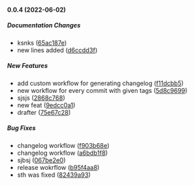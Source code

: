 #### 0.0.4 (2022-06-02)

##### Documentation Changes

*  ksnks ([65ac187e](https://github.com/SawaGawlau/aws-deploy-template/commit/65ac187e581550df0a8e0ab630d6e8848b6b7d35))
*  new lines added ([d6ccdd3f](https://github.com/SawaGawlau/aws-deploy-template/commit/d6ccdd3f673cfd83ab6164d06a85d51166612067))

##### New Features

*  add custom workflow for generating changelog ([f11dcbb5](https://github.com/SawaGawlau/aws-deploy-template/commit/f11dcbb54530e29695c9c30034e2bc14bc821850))
*  new workflow for every commit with given tags ([5d8c9699](https://github.com/SawaGawlau/aws-deploy-template/commit/5d8c9699e2718488712eaa161df11d39269b8148))
*  sjsjs ([2868c768](https://github.com/SawaGawlau/aws-deploy-template/commit/2868c768758cd79aa06c62f2a6d475c7c5a54852))
*  new feat ([9edcc0a1](https://github.com/SawaGawlau/aws-deploy-template/commit/9edcc0a1b85b89731f7fbf08a8341db241bff4f9))
*  drafter ([75e67c28](https://github.com/SawaGawlau/aws-deploy-template/commit/75e67c28140809dc42164485b113342e0cf7805a))

##### Bug Fixes

*  changelog workflow ([f903b68e](https://github.com/SawaGawlau/aws-deploy-template/commit/f903b68ee5785fd53397aa892e88c3331e0cd584))
*  changelog workflow ([a6bdb1f8](https://github.com/SawaGawlau/aws-deploy-template/commit/a6bdb1f8bb5ab684f6c302e9456f5df9bc88ac06))
*  sjbsj ([067be2e0](https://github.com/SawaGawlau/aws-deploy-template/commit/067be2e0d31b0f961924ee0b933ab62db1ce8e8f))
*  release wokrflow ([b95f4aa8](https://github.com/SawaGawlau/aws-deploy-template/commit/b95f4aa8ad8c7fa7f77d5cff6bbcf65560d5d7fb))
*  sth was fixed ([82439a93](https://github.com/SawaGawlau/aws-deploy-template/commit/82439a9378b11ed8ad912898dfa1e9fc06c1317a))

